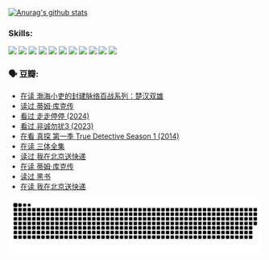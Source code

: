 
[![Anurag's github stats](https://github-readme-stats.vercel.app/api?username=w940853815)](https://github.com/anuraghazra/github-readme-stats)

### Skills:

<code><img height="32" src="https://cdn.jsdelivr.net/npm/simple-icons@v5/icons/python.svg"></code>
<code><img height="32" src="https://cdn.jsdelivr.net/npm/simple-icons@v5/icons/javascript.svg"></code>
<code><img height="32" src="https://cdn.jsdelivr.net/npm/simple-icons@v5/icons/django.svg"></code>
<code><img height="32" src="https://cdn.jsdelivr.net/npm/simple-icons@v5/icons/flask.svg"></code>
<code><img height="32" src="https://cdn.jsdelivr.net/npm/simple-icons@v5/icons/vuetify.svg"></code>
<code><img height="32" src="https://cdn.jsdelivr.net/npm/simple-icons@v5/icons/git.svg"></code>
<code><img height="32" src="https://cdn.jsdelivr.net/npm/simple-icons@v5/icons/docker.svg"></code>
<code><img height="32" src="https://cdn.jsdelivr.net/npm/simple-icons@v5/icons/postgresql.svg"></code>
<code><img height="32" src="https://cdn.jsdelivr.net/npm/simple-icons@v5/icons/elasticsearch.svg"></code>
<code><img height="32" src="https://cdn.jsdelivr.net/npm/simple-icons@v5/icons/macos.svg"></code>
<code><img height="32" src="https://cdn.jsdelivr.net/npm/simple-icons@v5/icons/linux.svg"></code>

### 🗣 豆瓣:

<!-- DOUBAN-ACTIVITIES:START -->
- [在读 渤海小吏的封建脉络百战系列：楚汉双雄](https://www.douban.com/people/136069238/status/4700950146/?_i=24703413)
- [读过 蒂姆·库克传](https://www.douban.com/people/136069238/status/4700949869/?_i=24703413)
- [看过 走走停停‎ (2024)](https://www.douban.com/people/136069238/status/4684430230/?_i=24703413)
- [看过 非诚勿扰3‎ (2023)](https://www.douban.com/people/136069238/status/4676324100/?_i=24703413)
- [在看 真探 第一季 True Detective Season 1‎ (2014)](https://www.douban.com/people/136069238/status/4673382852/?_i=24703413)
- [在读 三体全集](https://www.douban.com/people/136069238/status/4672842521/?_i=24703413)
- [读过 我在北京送快递](https://www.douban.com/people/136069238/status/4672842036/?_i=24703413)
- [在读 蒂姆·库克传](https://www.douban.com/people/136069238/status/4663517053/?_i=24703413)
- [读过 黑书](https://www.douban.com/people/136069238/status/4663516022/?_i=24703413)
- [在读 我在北京送快递](https://www.douban.com/people/136069238/status/4658098365/?_i=24703413)
<!-- DOUBAN-ACTIVITIES:END -->


![Snake animation](https://raw.githubusercontent.com/w940853815/w940853815/output/github-contribution-grid-snake.svg)

<!--
**w940853815/w940853815** is a ✨ _special_ ✨ repository because its `README.md` (this file) appears on your GitHub profile.

Here are some ideas to get you started:

- 🔭 I’m currently working on ...
- 🌱 I’m currently learning ...
- 👯 I’m looking to collaborate on ...
- 🤔 I’m looking for help with ...
- 💬 Ask me about ...
- 📫 How to reach me: ...
- 😄 Pronouns: ...
- ⚡ Fun fact: ...
-->

